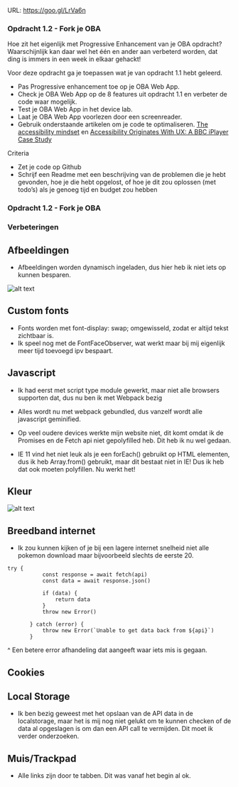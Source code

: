 URL: https://goo.gl/LrVa6n

### Opdracht 1.2 - Fork je OBA
Hoe zit het eigenlijk met Progressive Enhancement van je OBA opdracht? Waarschijnlijk kan daar wel het één en ander aan verbeterd worden, dat ding is immers in een week in elkaar gehackt! 

Voor deze opdracht ga je toepassen wat je van opdracht 1.1 hebt geleerd.
- Pas Progressive enhancement toe op je OBA Web App. 
- Check je OBA Web App op de 8 features uit opdracht 1.1 en verbeter de code waar mogelijk.
- Test  je OBA Web App in het device lab.
- Laat je OBA Web App voorlezen door een screenreader. 
- Gebruik onderstaande artikelen om je code te optimaliseren.
[The accessibility mindset](https://24ways.org/2015/the-accessibility-mindset/) en [Accessibility Originates With UX: A BBC iPlayer Case Study](https://www.smashingmagazine.com/2015/02/bbc-iplayer-accessibility-case-study/)

Criteria
- Zet je code op Github
- Schrijf een Readme met een beschrijving van de problemen die je hebt gevonden, hoe je die hebt opgelost, of hoe je dit zou oplossen (met todo’s) als je genoeg tijd en budget zou hebben 

 ### Opdracht 1.2 - Fork je OBA
 
 ### Verbeteringen
 
 ## Afbeeldingen
 
 * Afbeeldingen worden dynamisch ingeladen, dus hier heb ik niet iets op kunnen besparen.
 
  ![alt text](https://i.imgur.com/YtxrPWl.jpg "Logo Title Text 1")
 
 ## Custom fonts
 
 * Fonts worden met font-display: swap; omgewisseld, zodat er altijd tekst zichtbaar is.
 * Ik speel nog met de FontFaceObserver, wat werkt maar bij mij eigenlijk meer tijd toevoegd ipv bespaart.
 
 ## Javascript
 
 * Ik had eerst met script type module gewerkt, maar niet alle browsers supporten dat, dus nu ben ik met Webpack bezig
 * Alles wordt nu met webpack gebundled, dus vanzelf wordt alle javascript geminified.
 
 * Op veel oudere devices werkte mijn website niet, dit komt omdat ik de Promises en de Fetch api niet gepolyfilled heb. Dit heb ik nu wel gedaan.
 
 * IE 11 vind het niet leuk als je een forEach() gebruikt op HTML elementen, dus ik heb Array.from() gebruikt, maar dit bestaat niet in IE! Dus ik heb dat ook moeten polyfillen. Nu werkt het!
 
 ## Kleur
 ![alt text](http://i.imgur.com/aMmDATw.jpg "Logo Title Text 1")
 
 ## Breedband internet
 
 * Ik zou kunnen kijken of je bij een lagere internet snelheid niet alle pokemon download maar bijvoorbeeld slechts de eerste 20.
 
 ```
 try {
			const response = await fetch(api)
			const data = await response.json()

			if (data) {
				return data
			}
			throw new Error()

		} catch (error) {
			throw new Error(`Unable to get data back from ${api}`)
		}
 ```
 ^ Een betere error afhandeling dat aangeeft waar iets mis is gegaan.
 
 ## Cookies
 
 ## Local Storage
 
 * Ik ben bezig geweest met het opslaan van de API data in de localstorage, maar het is mij nog niet gelukt om te kunnen checken of de data al opgeslagen is om dan een API call te vermijden. Dit moet ik verder onderzoeken.
 
 ## Muis/Trackpad
 
 * Alle links zijn door te tabben. Dit was vanaf het begin al ok.
